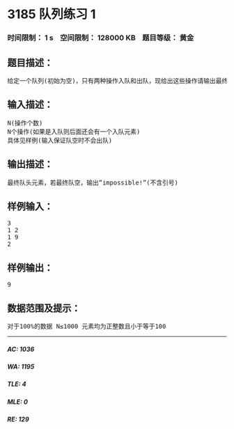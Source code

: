 # 3185 队列练习 1   
### 时间限制： 1 s&nbsp;&nbsp;&nbsp;&nbsp;空间限制： 128000 KB&nbsp;&nbsp;&nbsp;&nbsp;题目等级： 黄金  
## 题目描述：  

<pre>
给定一个队列(初始为空)，只有两种操作入队和出队，现给出这些操作请输出最终的队头元素。 操作解释：1表示入队，2表示出队
</pre>
  
  
## 输入描述：  

<pre>
N(操作个数)  
N个操作(如果是入队则后面还会有一个入队元素)  
具体见样例(输入保证队空时不会出队)
</pre>
  
  
## 输出描述：  

<pre>
最终队头元素，若最终队空，输出”impossible!”(不含引号)
</pre>
  
  
## 样例输入：  

<pre>
3  
1 2  
1 9  
2
</pre>
  
  
## 样例输出：  

<pre>
9
</pre>
  
  
## 数据范围及提示：  

<pre>
对于100%的数据 N≤1000 元素均为正整数且小于等于100
</pre>
  
  
***  

##### AC: 1036  
##### WA: 1195  
##### TLE: 4  
##### MLE: 0  
##### RE: 129  
